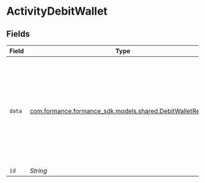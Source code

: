# ActivityDebitWallet


## Fields

| Field                                                                                                   | Type                                                                                                    | Required                                                                                                | Description                                                                                             | Example                                                                                                 |
| ------------------------------------------------------------------------------------------------------- | ------------------------------------------------------------------------------------------------------- | ------------------------------------------------------------------------------------------------------- | ------------------------------------------------------------------------------------------------------- | ------------------------------------------------------------------------------------------------------- |
| `data`                                                                                                  | [com.formance.formance_sdk.models.shared.DebitWalletRequest](../../models/shared/DebitWalletRequest.md) | :heavy_minus_sign:                                                                                      | N/A                                                                                                     | {<br/>"amount": {<br/>"asset": "USD/2",<br/>"amount": 100<br/>},<br/>"metadata": {<br/>"key": ""<br/>},<br/>"pending": true<br/>} |
| `id`                                                                                                    | *String*                                                                                                | :heavy_minus_sign:                                                                                      | N/A                                                                                                     |                                                                                                         |